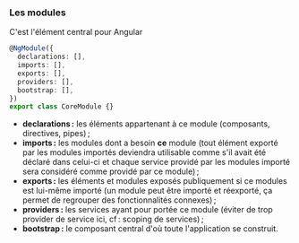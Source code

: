 ### Les modules

C'est l'élément central pour Angular

```typescript
@NgModule({
  declarations: [],
  imports: [],
  exports: [],
  providers: [],
  bootstrap: [],
})
export class CoreModule {}
```

- **declarations :** les éléments appartenant à ce module (composants, directives, pipes) ;
- **imports :** les modules dont a besoin **ce** module
  (tout élément exporté par les modules importés deviendra utilisable
  comme s'il avait été déclaré dans celui-ci et chaque service providé
  par les modules importé sera considéré comme providé par ce module) ;
- **exports :** les éléments et modules exposés publiquement si ce modules
  est lui-même importé (un module peut être importé et réexporté,
  ça permet de regrouper des fonctionnalités connexes) ;
- **providers :** les services ayant pour portée ce module (éviter de trop provider de service ici,
  cf : scoping de services) ;
- **bootstrap :** le composant central d'où toute l'application se construit.

